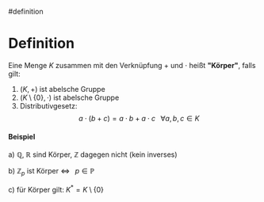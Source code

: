 #definition 

# Definition
Eine Menge $K$ zusammen mit den Verknüpfung $+$ und $\cdot$ heißt **"Körper"**, falls gilt:
1. ($K, +$) ist abelsche Gruppe
2. ($K \setminus \{0\},\cdot$) ist abelsche Gruppe
3. Distributivgesetz:$$
a \cdot (b+c)=a \cdot b+a \cdot c \;\;\;\forall a,b,c \in K
$$
#### Beispiel
a) $\mathbb{Q},\; \mathbb{R}$ sind Körper, $\mathbb{Z}$ dagegen nicht (kein inverses)

b) $\mathbb{Z}_p$ ist Körper   $\Leftrightarrow\;\;\;p \in \mathbb{P}$

c) für Körper gilt:  $K^*=K \setminus \{0\}$
